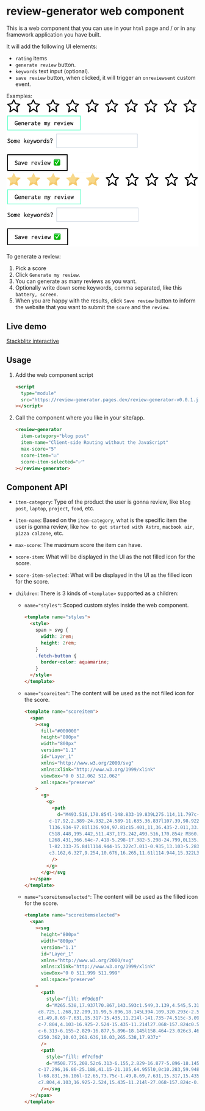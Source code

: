 # **review-generator** web component

This is a web component that you can use in your `html` page and / or in any framework application you have built.

It will add the following UI elements:

- `rating` items
- `generate review` button.
- `keywords` text input (optional).
- `save review` button, when clicked, it will trigger an `onreviewsent` custom event.

Examples:
![example1](./docs/assets/img/example_1.png)
![example2](./docs/assets/img/example_2.png)

To generate a review:

1. Pick a score
2. Click `Generate my review`.
3. You can generate as many reviews as you want.
4. Optionally write down some keywords, comma separated, like this `battery, screen`.
5. When you are happy with the results, click `Save review` button to inform the website that you want to submit the `score` and the `review`.

## Live demo

[Stackblitz interactive](https://stackblitz.com/edit/review-generator)

## Usage

1. Add the web component script

   ```html
   <script
     type="module"
     src="https://review-generator.pages.dev/review-generator-v0.0.1.js"
   ></script>
   ```

2. Call the component where you like in your site/app.

   ```html
   <review-generator
     item-category="blog post"
     item-name="Client-side Routing without the JavaScript"
     max-score="5"
     score-item="☑️"
     score-item-selected="✅"
   ></review-generator>
   ```

## Component API

- `item-category`: Type of the product the user is gonna review, like `blog post`, `laptop`, `project`, `food`, etc.
- `item-name`: Based on the `item-category`, what is the specific item the user is gonna review, like `how to get started with Astro`, `macbook air`, `pizza calzone`, etc.
- `max-score`: The maximum score the item can have.
- `score-item`: What will be displayed in the UI as the not filled icon for the score.
- `score-item-selected`: What will be displayed in the UI as the filled icon for the score.
- `children`: There is 3 kinds of `<template>` supported as a children:

  - `name="styles"`: Scoped custom styles inside the web component.

    ```html
    <template name="styles">
      <style>
        span > svg {
          width: 2rem;
          height: 2rem;
        }
        .fetch-button {
          border-color: aquamarine;
        }
      </style>
    </template>
    ```

  - `name="scoreitem"`: The content will be used as the not filled icon for the score.

    ```html
    <template name="scoreitem">
      <span
        ><svg
          fill="#000000"
          height="800px"
          width="800px"
          version="1.1"
          id="Layer_1"
          xmlns="http://www.w3.org/2000/svg"
          xmlns:xlink="http://www.w3.org/1999/xlink"
          viewBox="0 0 512.062 512.062"
          xml:space="preserve"
        >
          <g>
            <g>
              <path
                d="M493.516,170.854l-148.833-19.839L275.114,11.797c-7.86-15.729-30.306-15.729-38.167,0l-69.569,139.217L18.545,170.854
             c-17.92,2.389-24.932,24.589-11.635,36.837l107.39,98.922L85.628,487.324c-2.966,18.692,18.069,31.703,33.469,20.703
             l136.934-97.81l136.934,97.81c15.401,11,36.435-2.011,33.47-20.703l-28.673-180.711l107.39-98.922
             C518.448,195.442,511.437,173.242,493.516,170.854z M360.447,282.976c-5.252,4.838-7.735,11.982-6.616,19.034l22.481,141.688
             L268.431,366.64c-7.418-5.298-17.382-5.298-24.799,0L135.75,443.698l22.481-141.688c1.119-7.052-1.364-14.196-6.616-19.034
             l-82.333-75.841l114.944-15.322c7.011-0.935,13.103-5.283,16.265-11.61l55.541-111.145l55.541,111.145
             c3.162,6.327,9.254,10.676,16.265,11.61l114.944,15.322L360.447,282.976z"
              />
            </g>
          </g></svg
      ></span>
    </template>
    ```

  - `name="scoreitemselected"`: The content will be used as the filled icon for the score.

    ```html
    <template name="scoreitemselected">
      <span
        ><svg
          height="800px"
          width="800px"
          version="1.1"
          id="Layer_1"
          xmlns="http://www.w3.org/2000/svg"
          xmlns:xlink="http://www.w3.org/1999/xlink"
          viewBox="0 0 511.999 511.999"
          xml:space="preserve"
        >
          <path
            style="fill: #f9de8f"
            d="M265.538,17.937l70.867,143.593c1.549,3.139,4.545,5.316,8.01,5.82l158.464,23.026
         c8.725,1.268,12.209,11.99,5.896,18.145L394.109,320.293c-2.508,2.443-3.651,5.964-3.059,9.416l27.068,157.824
         c1.49,8.69-7.631,15.317-15.435,11.214l-141.735-74.515c-3.098-1.63-6.801-1.63-9.9,0l-141.735,74.513
         c-7.804,4.103-16.925-2.524-15.435-11.214l27.068-157.824c0.592-3.451-0.552-6.972-3.059-9.416L3.224,208.52
         c-6.313-6.155-2.829-16.877,5.896-18.145l158.464-23.026c3.465-0.503,6.459-2.68,8.01-5.82l70.867-143.593
         C250.362,10.03,261.636,10.03,265.538,17.937z"
          />
          <path
            style="fill: #f7cf6d"
            d="M508.775,208.52c6.313-6.155,2.829-16.877-5.896-18.145l-74.471-10.821l-57.167,55.724
         c-17.296,16.86-25.188,41.15-21.105,64.955l0,0c10.283,59.948-52.641,105.665-106.478,77.36l0,0c-21.379-11.24-46.92-11.24-68.299,0
         l-68.831,36.186l-12.65,73.75c-1.49,8.69,7.631,15.317,15.435,11.214l141.735-74.515c3.098-1.63,6.801-1.63,9.9,0l141.735,74.515
         c7.804,4.103,16.925-2.524,15.435-11.214l-27.068-157.824c-0.592-3.451,0.552-6.972,3.059-9.416L508.775,208.52z"
          /></svg
      ></span>
    </template>
    ```
